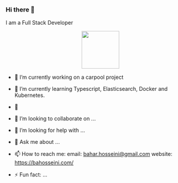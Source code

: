 ### Hi there 👋
I am a Full Stack Developer

<div id="header" align="center">
  <img src="[https://www.google.com/url?sa=i&url=https%3A%2F%2Ftemforce.net%2Fdoes-my-business-need-a-tem-system%2F&psig=AOvVaw2XcA6mSpuasF-WvrxZ3n9T&ust=1667401743772000&source=images&cd=vfe&ved=2ahUKEwjmk63WoY37AhWLjuAKHekcDpAQjRx6BAgAEAw](https://temforce.net/wp-content/uploads/2019/07/WOMAN-ALPHA.gif)" width="100"/>
</div>


- 🔭 I’m currently working on a carpool project
- 🌱 I’m currently learning Typescript, Elasticsearch, Docker and Kubernetes.
- 🐧 
- 👯 I’m looking to collaborate on ...
- 🤔 I’m looking for help with ...
- 💬 Ask me about ...
- 📫 How to reach me: 
    email: bahar.hosseini@gmail.com
    website: https://bahosseini.com/
    
- ⚡ Fun fact: ...

